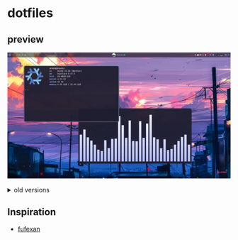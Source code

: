 # dotfiles

## preview

![phoenix](./assets/pics/preview.webp)

<details>
<summary> old versions </summary>

![preview_0](./assets/pics/old/preview_0.webp)

</details>

## Inspiration

- [fufexan](https://github.com/fufexan/dotfiles)

